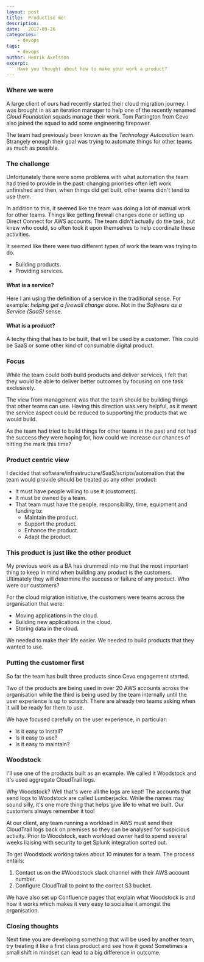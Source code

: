 ```yaml
---
layout: post
title:  Productise me!
description:
date:   2017-09-26
categories:
    - devops
tags:
    - devops
author: Henrik Axelsson
excerpt:
    Have you thought about how to make your work a product?
---
```


### Where we were
A large client of ours had recently started their cloud migration journey. I was brought in as an iteration manager to help one of the recently renamed *Cloud Foundation* squads manage their work. Tom Partington from Cevo also joined the squad to add some engineering firepower.

The team had previously been known as the *Technology Automation* team. Strangely enough their goal was trying to automate things for other teams as much as possible.

### The challenge
Unfortunately there were some problems with what automation the team had tried to provide in the past: changing priorities often left work unfinished and then, when things did get built, other teams didn't tend to use them.

In addition to this, it seemed like the team was doing a lot of manual work for other teams. Things like getting firewall changes done or setting up Direct Connect for AWS accounts. The team didn't actually do the task, but knew who could, so often took it upon themselves to help coordinate these activities.

It seemed like there were two different types of work the team was trying to do.

* Building products.
* Providing services.

#### What is a service?
Here I am using the definition of a service in the traditional sense. For example: *helping get a firewall change done*. Not in the *Software as a Service (SaaS)* sense.


#### What is a product?
A techy thing that has to be built, that will be used by a customer. This could be SaaS or some other kind of consumable digital product.

### Focus
While the team could both build products and deliver services, I felt that they would be able to deliver better outcomes by focusing on one task exclusively.

The view from management was that the team should be building things that other teams can use. Having this direction was very helpful, as it meant the service aspect could be reduced to supporting the products that we would build.

As the team had tried to build things for other teams in the past and not had the success they were hoping for, how could we increase our chances of hitting the mark this time?

### Product centric view
I decided that software/infrastructure/SaaS/scripts/automation that the team would provide should be treated as any other product:

* It must have people willing to use it (customers).
* It must be owned by a team.
* That team must have the people, responsibility, time, equipment and funding to:
  * Maintain the product.
  * Support the product.
  * Enhance the product.
  * Adapt the product.

### This product is just like the other product
My previous work as a BA has drummed into me that the most important thing to keep in mind when building any product is the customers. Ultimately they will determine the success or failure of any product. Who were our customers?

For the cloud migration initiative, the customers were teams across the organisation that were:
* Moving applications in the cloud.
* Building new applications in the cloud.
* Storing data in the cloud.

We needed to make their life easier. We needed to build products that they wanted to use.

### Putting the customer first
So far the team has built three products since Cevo engagement started.

Two of the products are being used in over 20 AWS accounts across the organisation while the third is being used by the team internally until the user experience is up to scratch. There are already two teams asking when it will be ready for them to use.

We have focused carefully on the user experience, in particular:
* Is it easy to install?
* Is it easy to use?
* Is it easy to maintain?

### Woodstock

I'll use one of the products built as an example. We called it Woodstock and it's used aggregate CloudTrail logs.

Why Woodstock? Well that's were all the logs are kept! The accounts that send logs to Woodstock are called Lumberjacks. While the names may sound silly, it's one more thing that helps give life to what we built. Our customers always remember it too!

At our client, any team running a workload in AWS must send their CloudTrail logs back on premises so they can be analysed for suspicious activity. Prior to Woodstock, each workload owner had to spend several weeks liaising with security to get Splunk integration sorted out.

To get Woodstock working takes about 10 minutes for a team. The process entails:
1. Contact us on the #Woodstock slack channel with their AWS account number.
2. Configure CloudTrail to point to the correct S3 bucket.

We have also set up Confluence pages that explain what Woodstock is and how it works which makes it very easy to socialise it amongst the organisation.

### Closing thoughts
Next time you are developing something that will be used by another team, try treating it like a first class product and see how it goes! Sometimes a small shift in mindset can lead to a big difference in outcome.
